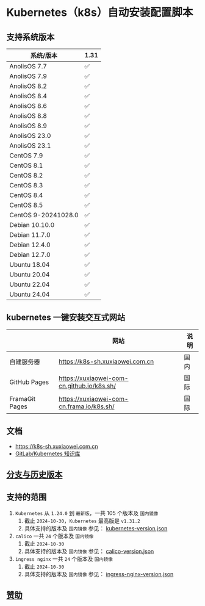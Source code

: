 # Kubernetes（k8s）自动安装配置脚本

## 支持系统版本

| 系统/版本                | 1.31 |
|----------------------|------|
| AnolisOS 7.7         | ✅    |
| AnolisOS 7.9         | ✅    |
| AnolisOS 8.2         | ✅    |
| AnolisOS 8.4         | ✅    |
| AnolisOS 8.6         | ✅    |
| AnolisOS 8.8         | ✅    |
| AnolisOS 8.9         | ✅    |
| AnolisOS 23.0        | ✅    |
| AnolisOS 23.1        | ✅    |
| CentOS 7.9           | ✅    |
| CentOS 8.1           | ✅    |
| CentOS 8.2           | ✅    |
| CentOS 8.3           | ✅    |
| CentOS 8.4           | ✅    |
| CentOS 8.5           | ✅    |
| CentOS 9-20241028.0  | ✅    |
| Debian 10.10.0       | ✅    |
| Debian 11.7.0        | ✅    |
| Debian 12.4.0        | ✅    |
| Debian 12.7.0        | ✅    |
| Ubuntu 18.04         | ✅    |
| Ubuntu 20.04         | ✅    |
| Ubuntu 22.04         | ✅    |
| Ubuntu 24.04         | ✅    |

## kubernetes 一键安装交互式网站

|                | 网站                                         | 说明 |
|----------------|--------------------------------------------|----|
| 自建服务器          | https://k8s-sh.xuxiaowei.com.cn            | 国内 |
| GitHub Pages   | https://xuxiaowei-com-cn.github.io/k8s.sh/ | 国际 |
| FramaGit Pages | https://xuxiaowei-com-cn.frama.io/k8s.sh/  | 国际 |

## 文档

- https://k8s-sh.xuxiaowei.com.cn
- [GitLab/Kubernetes 知识库](https://gitlab-k8s.xuxiaowei.com.cn)

## [分支与历史版本](history.md)

## 支持的范围

1. `Kubernetes` 从 `1.24.0` 到 `最新版`，一共 105 个版本及 `国内镜像`
    1. 截止 `2024-10-30`，`Kubernetes` 最高版是 `v1.31.2`
    2. 具体支持的版本及 `国内镜像` 参见：
       [kubernetes-version.json](https://gitee.com/xuxiaowei-com-cn/k8s.sh/blob/docs/src/json/kubernetes-version.json)
2. `calico` 一共 `24` 个版本及 `国内镜像`
    1. 截止 `2024-10-30`
    2. 具体支持的版本及 `国内镜像` 参见：
       [calico-version.json](https://gitee.com/xuxiaowei-com-cn/k8s.sh/blob/docs/src/json/calico-version.json)
3. `ingress nginx` 一共 `24` 个版本及 `国内镜像`
    1. 截止 `2024-10-30`
    2. 具体支持的版本及 `国内镜像` 参见：
       [ingress-nginx-version.json](https://gitee.com/xuxiaowei-com-cn/k8s.sh/blob/docs/src/json/ingress-nginx-version.json)

## [赞助](https://docs.xuxiaowei.cloud/spring-cloud-xuxiaowei/guide/contributes.html)
